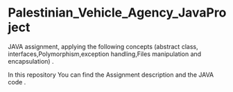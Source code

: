 # Palestinian_Vehicle_Agency_JavaProject
JAVA assignment, applying the following concepts (abstract class, interfaces,Polymorphism,exception handling,Files manipulation and encapsulation) .

In this repository You can find the Assignment description and the JAVA code .

